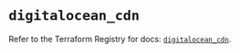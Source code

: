 # `digitalocean_cdn`

Refer to the Terraform Registry for docs: [`digitalocean_cdn`](https://registry.terraform.io/providers/digitalocean/digitalocean/2.44.1/docs/resources/cdn).
